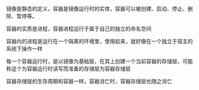 镜像是静态的定义，容器是镜像运行时的实体，容器可以被创建、启动、停止、删除、暂停等。

容器的实质是进程，容器进程运行于属于自己的独立的命名空间

容器内的进程是运行在一个隔离的环境里，使用起来，就好像在一个独立于宿主的系统下操作一样

每一个容器运行时，是以镜像为基础层，在其上创建一个当前容器的存储层，可能称这个为容器运行时读写而准备的存储层为容器存储层

容器存储层的生存周期和容器一样，容器消亡时，容器存储层也随之消亡

